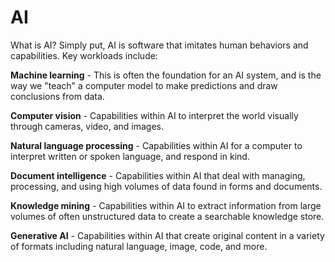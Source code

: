 # AI
What is AI?
Simply put, AI is software that imitates human behaviors and capabilities. Key workloads include:

**Machine learning** - This is often the foundation for an AI system, and is the way we "teach" a computer model to make predictions and draw conclusions from data.

**Computer vision** - Capabilities within AI to interpret the world visually through cameras, video, and images.

**Natural language processing** - Capabilities within AI for a computer to interpret written or spoken language, and respond in kind.

**Document intelligence** - Capabilities within AI that deal with managing, processing, and using high volumes of data found in forms and documents.

**Knowledge mining** - Capabilities within AI to extract information from large volumes of often unstructured data to create a searchable knowledge store.

**Generative AI** - Capabilities within AI that create original content in a variety of formats including natural language, image, code, and more.
